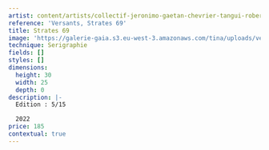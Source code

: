 ```yaml
---
artist: content/artists/collectif-jeronimo-gaetan-chevrier-tangui-robert.md
reference: 'Versants, Strates 69'
title: Strates 69
image: 'https://galerie-gaia.s3.eu-west-3.amazonaws.com/tina/uploads/versants/IMG_0903.JPG'
technique: Serigraphie
fields: []
styles: []
dimensions:
  height: 30
  width: 25
  depth: 0
description: |-
  Edition : 5/15

  2022
price: 185
contextual: true
---
```


